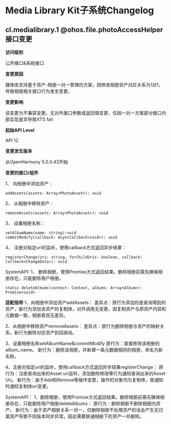 # Media Library Kit子系统Changelog

## cl.medialibrary.1 @ohos.file.photoAccessHelper接口变更

**访问级别**

公开接口&系统接口

**变更原因**

媒体库支持基于资产-相册一对一管理的方案，因修改相册资产对应关系为1对1，导致相册相关接口行为发生变更。

**变更影响**

该变更为不兼容变更。无对外接口参数或返回值变更，仅因一对一方案部分接口内部实现差异导致XTS fail

**起始API Level**

API 12

**变更发生版本**

从OpenHarmony 5.0.0.43开始

**变更的接口/组件**

1、 向相册中添加资产：
```
addAssets(assets: Array<PhotoAsset>): void
```

2、 从相册中移除资产：
```
removeAssets(assets: Array<PhotoAsset>): void
```

3、 设置相册名称：
```
setAlbumName(name: string):void
commitModify(callback: AsyncCallback<void>): void
```


4、 注册对指定uri的监听，使用callback方式返回异步结果：
```
registerChange(uri: string, forChildUris: boolean, callback: Callback<ChangeData>): void
```


SystemAPI:
1、 删除相册，使用Promise方式返回结果。删除相册前需先确保相册存在，只能删除用户相册。
```
static deleteAlbums(context: Context, albums: Array<Album>): Promise<void>
```


**适配指导**
1、向相册中添加资产addAssets：
差异点：原行为添加的是查询得到的资产，新行为添加该资产的复制体，对外调用无变更，因复制资产与原资产内容和元数据一致，相册表现无差异。

2、从相册中移除资产removeAssets：
差异点：原行为删除相册与资产的映射关系，新行为删除对应资产到回收站。

3、设置相册名称setAlbumName&commitModify
原行为：直接修改该相册的album_name。
新行为：删除该相册，并新建一条元数据相同的相册，命名为新名称。

4、注册对指定uri的监听，使用callback方式返回异步结果registerChange：
原行为：注册查询出来的Asset uri监听，添加删除修改等行为通知查询出来的Asset Uri。
新行为：由于Add和Remove等操作变更，操作的对象均为复制体，故通知时通知复制体uri变更。

SystemAPI：
1、删除相册，使用Promise方式返回结果。删除相册前需先确保相册存在，只能删除用户相册deleteAlbums：
原行为：删除相册不删除相册内资产。
新行为：由于资产相册关系一对一，仅删除相册不处理资产的话会产生无归属资产导致不同版本同步异常。因此需要联通相册下的资产一并删除。